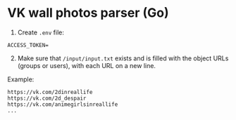 # VK wall photos parser (Go)

1. Create `.env` file:

```
ACCESS_TOKEN=
```

2. Make sure that `/input/input.txt` exists and is filled with the object URLs (groups or users), with each URL on a new line.

Example:

```
https://vk.com/2dinreallife
https://vk.com/2d_despair
https://vk.com/animegirlsinreallife
...
```